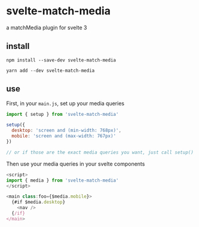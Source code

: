 # svelte-match-media

a matchMedia plugin for svelte 3

## install

```console
npm install --save-dev svelte-match-media
```

```console
yarn add --dev svelte-match-media
```

## use

First, in your `main.js`, set up your media queries

```js
import { setup } from 'svelte-match-media'

setup({
  desktop: 'screen and (min-width: 768px)',
  mobile: 'screen and (max-width: 767px)'
})

// or if those are the exact media queries you want, just call setup()
```

Then use your media queries in your svelte components

```js
<script>
import { media } from 'svelte-match-media'
</script>

<main class:foo={$media.mobile}>
  {#if $media.desktop}
    <nav />
  {/if}
</main>
```
